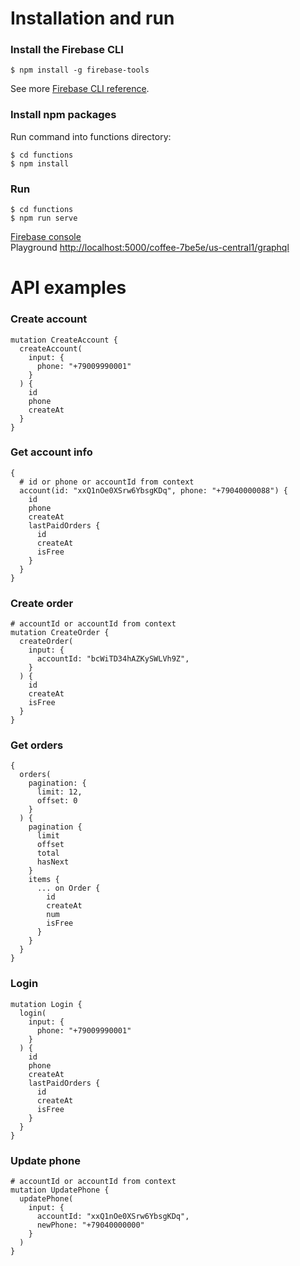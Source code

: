 # Installation and run

### Install the Firebase CLI
```
$ npm install -g firebase-tools
```
See more [Firebase CLI reference](https://firebase.google.com/docs/cli).

### Install npm packages
Run command into functions directory:
```
$ cd functions
$ npm install 
```

### Run
```
$ cd functions
$ npm run serve
```

[Firebase console](https://console.firebase.google.com/project/coffee-7be5e)  
Playground [http://localhost:5000/coffee-7be5e/us-central1/graphql](http://localhost:5000/coffee-7be5e/us-central1/graphql)

# API examples

### Create account

```
mutation CreateAccount {
  createAccount(
    input: { 
      phone: "+79009990001" 
    }
  ) {
    id
    phone
    createAt
  }
}
```

### Get account info

```
{
  # id or phone or accountId from context
  account(id: "xxQ1nOe0XSrw6YbsgKDq", phone: "+79040000088") {
    id
    phone
    createAt
    lastPaidOrders {
      id
      createAt
      isFree
    }
  }
}
```

### Create order

```
# accountId or accountId from context
mutation CreateOrder {
  createOrder(
    input: { 
      accountId: "bcWiTD34hAZKySWLVh9Z", 
    }
  ) {
    id
    createAt
    isFree
  }
}
```

### Get orders

```
{
  orders(
    pagination: { 
      limit: 12, 
      offset: 0 
    }
  ) {
    pagination {
      limit
      offset
      total
      hasNext
    }
    items {
      ... on Order {
        id
        createAt
        num
        isFree
      }
    }
  }
}
```

### Login

```
mutation Login {
  login(
    input: { 
      phone: "+79009990001" 
    }
  ) {
    id
    phone
    createAt
    lastPaidOrders {
      id
      createAt
      isFree
    }
  }
}
```

### Update phone

```
# accountId or accountId from context
mutation UpdatePhone {
  updatePhone(
    input: {
      accountId: "xxQ1nOe0XSrw6YbsgKDq",
      newPhone: "+79040000000" 
    }
  )
}
```
